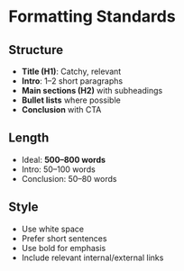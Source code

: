 # Formatting Standards

## Structure
- **Title (H1)**: Catchy, relevant
- **Intro**: 1–2 short paragraphs
- **Main sections (H2)** with subheadings
- **Bullet lists** where possible
- **Conclusion** with CTA

## Length
- Ideal: **500–800 words**
- Intro: 50–100 words
- Conclusion: 50–80 words

## Style
- Use white space
- Prefer short sentences
- Use bold for emphasis
- Include relevant internal/external links
